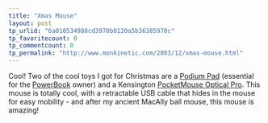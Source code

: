 ```yaml
---
title: "Xmas Mouse"
layout: post
tp_urlid: "6a010534988cd3970b0120a5b36385970c"
tp_favoritecount: 0
tp_commentcount: 0
tp_permalink: "http://www.monkinetic.com/2003/12/xmas-mouse.html"
---
```

Cool! Two of the cool toys I got for Christmas are a <a href="http://www.roadtools.com/product.html">Podium Pad</a> (essential for the <a href="http://www.apple.com/powerbook/">PowerBook</a> owner) and a Kensington <a href="http://www.kensington.com/html/1211.html">PocketMouse Optical Pro</a>. This mouse is totally cool, with a retractable USB cable that hides in the mouse for easy mobility - and after my ancient MacAlly ball mouse, this mouse is amazing!
